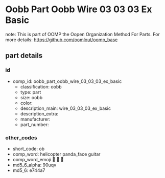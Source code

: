 # Oobb Part Oobb Wire 03 03 03 Ex Basic  

note: This is part of OOMP the Oopen Organization Method For Parts. For more details: https://github.com/oomlout/oomp_base

##  part details





### id
* oomp_id: oobb_part_oobb_wire_03_03_03_ex_basic
  * classification: oobb
  * type: part
  * size: oobb
  * color: 
  * description_main: wire_03_03_03_ex_basic
  * description_extra: 
  * manufacturer: 
  * part_number: 

### other_codes
* short_code: ob
* oomp_word: helicopter panda_face guitar
* oomp_word_emoji :helicopter: :panda_face: :guitar:
* md5_6_alpha: 90uqv
* md5_6: e744a7